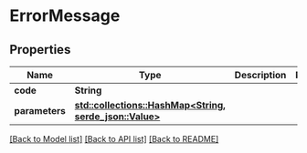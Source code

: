 # ErrorMessage

## Properties

Name | Type | Description | Notes
------------ | ------------- | ------------- | -------------
**code** | **String** |  | 
**parameters** | [**std::collections::HashMap<String, serde_json::Value>**](serde_json::Value.md) |  | 

[[Back to Model list]](../README.md#documentation-for-models) [[Back to API list]](../README.md#documentation-for-api-endpoints) [[Back to README]](../README.md)


